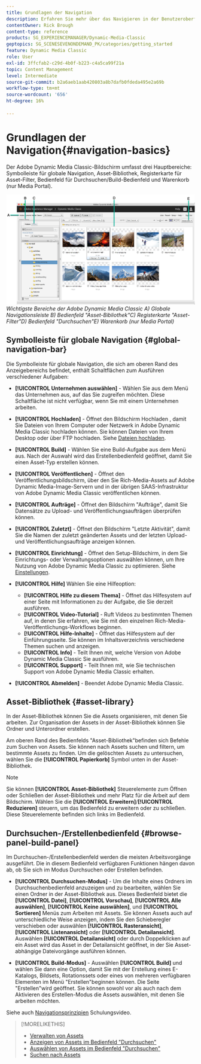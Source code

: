 ```yaml
---
title: Grundlagen der Navigation
description: Erfahren Sie mehr über das Navigieren in der Benutzeroberfläche von Adobe Dynamic Media Classic.
contentOwner: Rick Brough
content-type: reference
products: SG_EXPERIENCEMANAGER/Dynamic-Media-Classic
geptopics: SG_SCENESEVENONDEMAND_PK/categories/getting_started
feature: Dynamic Media Classic
role: User
exl-id: 3ffcfab2-c29d-4b0f-b223-c4a5ca99f21a
topic: Content Management
level: Intermediate
source-git-commit: b2a6aeb1aab420803a8b7dafb0fdeda495e2a69b
workflow-type: tm+mt
source-wordcount: '656'
ht-degree: 16%

---
```


# Grundlagen der Navigation{#navigation-basics}

Der Adobe Dynamic Media Classic-Bildschirm umfasst drei Hauptbereiche: Symbolleiste für globale Navigation, Asset-Bibliothek, Registerkarte für Asset-Filter, Bedienfeld für Durchsuchen/Build-Bedienfeld und Warenkorb (nur Media Portal).

![Navigationsprinzipien](/help/using/assets/gs_navigation_basics_popup_popup.png)
*Wichtigste Bereiche der Adobe Dynamic Media Classic*
*A) Globale Navigationsleiste B) Bedienfeld &quot;Asset-Bibliothek&quot;C) Registerkarte &quot;Asset-Filter&quot;D) Bedienfeld &quot;Durchsuchen&quot;E) Warenkorb (nur Media Portal)*

## Symbolleiste für globale Navigation {#global-navigation-bar}

Die Symbolleiste für globale Navigation, die sich am oberen Rand des Anzeigebereichs befindet, enthält Schaltflächen zum Ausführen verschiedener Aufgaben:

* **[!UICONTROL Unternehmen auswählen]** - Wählen Sie aus dem Menü das Unternehmen aus, auf das Sie zugreifen möchten. Diese Schaltfläche ist nicht verfügbar, wenn Sie mit einem Unternehmen arbeiten.

* **[!UICONTROL Hochladen]** - Öffnet den Bildschirm Hochladen , damit Sie Dateien von Ihrem Computer oder Netzwerk in Adobe Dynamic Media Classic hochladen können. Sie können Dateien von Ihrem Desktop oder über FTP hochladen. Siehe [Dateien hochladen](/help/using/uploading-files.md).

* **[!UICONTROL Build]** - Wählen Sie eine Build-Aufgabe aus dem Menü aus. Nach der Auswahl wird das Erstellenbedienfeld geöffnet, damit Sie einen Asset-Typ erstellen können.

* **[!UICONTROL Veröffentlichen]** - Öffnet den Veröffentlichungsbildschirm, über den Sie Rich-Media-Assets auf Adobe Dynamic Media-Image-Servern und in der übrigen SAAS-Infrastruktur von Adobe Dynamic Media Classic veröffentlichen können.

* **[!UICONTROL Aufträge]** - Öffnet den Bildschirm &quot;Aufträge&quot;, damit Sie Datensätze zu Upload- und Veröffentlichungsaufträgen überprüfen können.

* **[!UICONTROL Zuletzt]** - Öffnet den Bildschirm &quot;Letzte Aktivität&quot;, damit Sie die Namen der zuletzt geänderten Assets und der letzten Upload- und Veröffentlichungsaufträge anzeigen können.

* **[!UICONTROL Einrichtung]** - Öffnet den Setup-Bildschirm, in dem Sie Einrichtungs- oder Verwaltungsoptionen auswählen können, um Ihre Nutzung von Adobe Dynamic Media Classic zu optimieren. Siehe [Einstellungen](/help/using/setup-basics.md).

* **[!UICONTROL Hilfe]** Wählen Sie eine Hilfeoption:

   * **[!UICONTROL Hilfe zu diesem Thema]** - Öffnet das Hilfesystem auf einer Seite mit Informationen zu der Aufgabe, die Sie derzeit ausführen.
   * **[!UICONTROL Video-Tutorial]** - Ruft Videos zu bestimmten Themen auf, in denen Sie erfahren, wie Sie mit den einzelnen Rich-Media-Veröffentlichungs-Workflows beginnen.
   * **[!UICONTROL Hilfe-Inhalte]** - Öffnet das Hilfesystem auf der Einführungsseite. Sie können im Inhaltsverzeichnis verschiedene Themen suchen und anzeigen.
   * **[!UICONTROL Info]** - Teilt Ihnen mit, welche Version von Adobe Dynamic Media Classic Sie ausführen.
   * **[!UICONTROL Support]** - Teilt Ihnen mit, wie Sie technischen Support von Adobe Dynamic Media Classic erhalten.

* **[!UICONTROL Abmelden]** - Beendet Adobe Dynamic Media Classic.

## Asset-Bibliothek {#asset-library}

In der Asset-Bibliothek können Sie die Assets organisieren, mit denen Sie arbeiten. Zur Organisation der Assets in der Asset-Bibliothek können Sie Ordner und Unterordner erstellen.

Am oberen Rand des Bedienfelds &quot;Asset-Bibliothek&quot;befinden sich Befehle zum Suchen von Assets. Sie können nach Assets suchen und filtern, um bestimmte Assets zu finden. Um die gelöschten Assets zu untersuchen, wählen Sie die **[!UICONTROL Papierkorb]** Symbol unten in der Asset-Bibliothek.

>[!NOTE]
>
>Sie können **[!UICONTROL Asset-Bibliothek]** Steuerelemente zum Öffnen oder Schließen der Asset-Bibliothek und mehr Platz für die Arbeit auf dem Bildschirm. Wählen Sie die **[!UICONTROL Erweitern]**/**[!UICONTROL Reduzieren]** steuern, um das Bedienfeld zu erweitern oder zu schließen. Diese Steuerelemente befinden sich links im Bedienfeld.

## Durchsuchen-/Erstellenbedienfeld {#browse-panel-build-panel}

Im Durchsuchen-/Erstellenbedienfeld werden die meisten Arbeitsvorgänge ausgeführt. Die in diesem Bedienfeld verfügbaren Funktionen hängen davon ab, ob Sie sich im Modus Durchsuchen oder Erstellen befinden.

* **[!UICONTROL Durchsuchen-Modus]** - Um die Inhalte eines Ordners im Durchsuchenbedienfeld anzuzeigen und zu bearbeiten, wählen Sie einen Ordner in der Asset-Bibliothek aus. Dieses Bedienfeld bietet die **[!UICONTROL Datei]**, **[!UICONTROL Vorschau]**, **[!UICONTROL Alle auswählen]**, **[!UICONTROL Keine auswählen]**, und **[!UICONTROL Sortieren]** Menüs zum Arbeiten mit Assets. Sie können Assets auch auf unterschiedliche Weise anzeigen, indem Sie den Schieberegler verschieben oder auswählen **[!UICONTROL Rasteransicht]**, **[!UICONTROL Listenansicht]** oder **[!UICONTROL Detailansicht]**. Auswählen **[!UICONTROL Detailansicht]** oder durch Doppelklicken auf ein Asset wird das Asset in der Detailansicht geöffnet, in der Sie Asset-abhängige Dateivorgänge ausführen können.

* **[!UICONTROL Build-Modus]** - Auswählen **[!UICONTROL Build]** und wählen Sie dann eine Option, damit Sie mit der Erstellung eines E-Katalogs, Bildsets, Rotationssets oder eines von mehreren verfügbaren Elementen im Menü &quot;Erstellen&quot;beginnen können. Die Seite &quot;Erstellen&quot;wird geöffnet. Sie können sowohl vor als auch nach dem Aktivieren des Erstellen-Modus die Assets auswählen, mit denen Sie arbeiten möchten.

Siehe auch [Navigationsprinzipien](https://s7d5.scene7.com/s7viewers/html5/VideoViewer.html?videoserverurl=https://s7d5.scene7.com/is/content/&amp;emailurl=https://s7d5.scene7.com/s7/emailFriend&amp;serverUrl=https://s7d5.scene7.com/is/image/&amp;config=Scene7SharedAssets/Universal_HTML5_Video&amp;contenturl=https://s7d5.scene7.com/skins/&amp;asset=S7tutorials/571_Navigation%20Basics_converted%20renamed_Getting%20Started-AVS) Schulungsvideo.

>[!MORELIKETHIS]
>
>* [Verwalten von Assets](about-managing-assets.md)
>* [Anzeigen von Assets im Bedienfeld &quot;Durchsuchen&quot;](viewing-assets-browse-panel.md#viewing_assets_in_the_browse_panel)
>* [Auswählen von Assets im Bedienfeld &quot;Durchsuchen&quot;](selecting-assets-browse-panel.md#selecting_assets_in_the_browse_panel)
>* [Suchen nach Assets](searching-assets.md#searching_assets)
